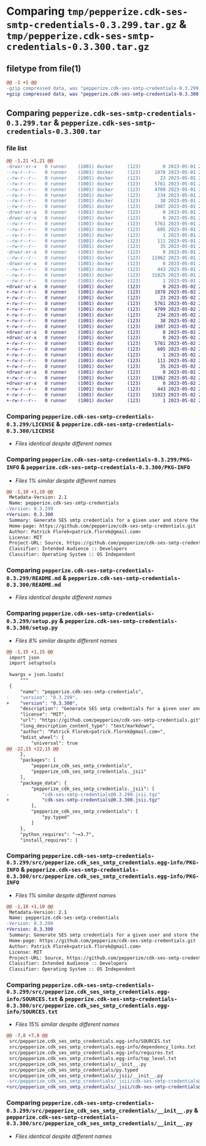 # Comparing `tmp/pepperize.cdk-ses-smtp-credentials-0.3.299.tar.gz` & `tmp/pepperize.cdk-ses-smtp-credentials-0.3.300.tar.gz`

## filetype from file(1)

```diff
@@ -1 +1 @@
-gzip compressed data, was "pepperize.cdk-ses-smtp-credentials-0.3.299.tar", last modified: Mon May  1 23:26:17 2023, max compression
+gzip compressed data, was "pepperize.cdk-ses-smtp-credentials-0.3.300.tar", last modified: Tue May  2 23:08:54 2023, max compression
```

## Comparing `pepperize.cdk-ses-smtp-credentials-0.3.299.tar` & `pepperize.cdk-ses-smtp-credentials-0.3.300.tar`

### file list

```diff
@@ -1,21 +1,21 @@
-drwxr-xr-x   0 runner    (1001) docker     (123)        0 2023-05-01 23:26:17.533035 pepperize.cdk-ses-smtp-credentials-0.3.299/
--rw-r--r--   0 runner    (1001) docker     (123)     1078 2023-05-01 23:26:02.000000 pepperize.cdk-ses-smtp-credentials-0.3.299/LICENSE
--rw-r--r--   0 runner    (1001) docker     (123)       23 2023-05-01 23:26:02.000000 pepperize.cdk-ses-smtp-credentials-0.3.299/MANIFEST.in
--rw-r--r--   0 runner    (1001) docker     (123)     5761 2023-05-01 23:26:17.533035 pepperize.cdk-ses-smtp-credentials-0.3.299/PKG-INFO
--rw-r--r--   0 runner    (1001) docker     (123)     4709 2023-05-01 23:26:02.000000 pepperize.cdk-ses-smtp-credentials-0.3.299/README.md
--rw-r--r--   0 runner    (1001) docker     (123)      234 2023-05-01 23:26:02.000000 pepperize.cdk-ses-smtp-credentials-0.3.299/pyproject.toml
--rw-r--r--   0 runner    (1001) docker     (123)       38 2023-05-01 23:26:17.533035 pepperize.cdk-ses-smtp-credentials-0.3.299/setup.cfg
--rw-r--r--   0 runner    (1001) docker     (123)     1987 2023-05-01 23:26:02.000000 pepperize.cdk-ses-smtp-credentials-0.3.299/setup.py
-drwxr-xr-x   0 runner    (1001) docker     (123)        0 2023-05-01 23:26:17.529035 pepperize.cdk-ses-smtp-credentials-0.3.299/src/
-drwxr-xr-x   0 runner    (1001) docker     (123)        0 2023-05-01 23:26:17.533035 pepperize.cdk-ses-smtp-credentials-0.3.299/src/pepperize.cdk_ses_smtp_credentials.egg-info/
--rw-r--r--   0 runner    (1001) docker     (123)     5761 2023-05-01 23:26:17.000000 pepperize.cdk-ses-smtp-credentials-0.3.299/src/pepperize.cdk_ses_smtp_credentials.egg-info/PKG-INFO
--rw-r--r--   0 runner    (1001) docker     (123)      605 2023-05-01 23:26:17.000000 pepperize.cdk-ses-smtp-credentials-0.3.299/src/pepperize.cdk_ses_smtp_credentials.egg-info/SOURCES.txt
--rw-r--r--   0 runner    (1001) docker     (123)        1 2023-05-01 23:26:17.000000 pepperize.cdk-ses-smtp-credentials-0.3.299/src/pepperize.cdk_ses_smtp_credentials.egg-info/dependency_links.txt
--rw-r--r--   0 runner    (1001) docker     (123)      111 2023-05-01 23:26:17.000000 pepperize.cdk-ses-smtp-credentials-0.3.299/src/pepperize.cdk_ses_smtp_credentials.egg-info/requires.txt
--rw-r--r--   0 runner    (1001) docker     (123)       35 2023-05-01 23:26:17.000000 pepperize.cdk-ses-smtp-credentials-0.3.299/src/pepperize.cdk_ses_smtp_credentials.egg-info/top_level.txt
-drwxr-xr-x   0 runner    (1001) docker     (123)        0 2023-05-01 23:26:17.533035 pepperize.cdk-ses-smtp-credentials-0.3.299/src/pepperize_cdk_ses_smtp_credentials/
--rw-r--r--   0 runner    (1001) docker     (123)    11962 2023-05-01 23:26:02.000000 pepperize.cdk-ses-smtp-credentials-0.3.299/src/pepperize_cdk_ses_smtp_credentials/__init__.py
-drwxr-xr-x   0 runner    (1001) docker     (123)        0 2023-05-01 23:26:17.533035 pepperize.cdk-ses-smtp-credentials-0.3.299/src/pepperize_cdk_ses_smtp_credentials/_jsii/
--rw-r--r--   0 runner    (1001) docker     (123)      443 2023-05-01 23:26:02.000000 pepperize.cdk-ses-smtp-credentials-0.3.299/src/pepperize_cdk_ses_smtp_credentials/_jsii/__init__.py
--rw-r--r--   0 runner    (1001) docker     (123)    31025 2023-05-01 23:26:02.000000 pepperize.cdk-ses-smtp-credentials-0.3.299/src/pepperize_cdk_ses_smtp_credentials/_jsii/cdk-ses-smtp-credentials@0.3.299.jsii.tgz
--rw-r--r--   0 runner    (1001) docker     (123)        1 2023-05-01 23:26:02.000000 pepperize.cdk-ses-smtp-credentials-0.3.299/src/pepperize_cdk_ses_smtp_credentials/py.typed
+drwxr-xr-x   0 runner    (1001) docker     (123)        0 2023-05-02 23:08:54.793769 pepperize.cdk-ses-smtp-credentials-0.3.300/
+-rw-r--r--   0 runner    (1001) docker     (123)     1078 2023-05-02 23:08:43.000000 pepperize.cdk-ses-smtp-credentials-0.3.300/LICENSE
+-rw-r--r--   0 runner    (1001) docker     (123)       23 2023-05-02 23:08:43.000000 pepperize.cdk-ses-smtp-credentials-0.3.300/MANIFEST.in
+-rw-r--r--   0 runner    (1001) docker     (123)     5761 2023-05-02 23:08:54.793769 pepperize.cdk-ses-smtp-credentials-0.3.300/PKG-INFO
+-rw-r--r--   0 runner    (1001) docker     (123)     4709 2023-05-02 23:08:43.000000 pepperize.cdk-ses-smtp-credentials-0.3.300/README.md
+-rw-r--r--   0 runner    (1001) docker     (123)      234 2023-05-02 23:08:43.000000 pepperize.cdk-ses-smtp-credentials-0.3.300/pyproject.toml
+-rw-r--r--   0 runner    (1001) docker     (123)       38 2023-05-02 23:08:54.793769 pepperize.cdk-ses-smtp-credentials-0.3.300/setup.cfg
+-rw-r--r--   0 runner    (1001) docker     (123)     1987 2023-05-02 23:08:43.000000 pepperize.cdk-ses-smtp-credentials-0.3.300/setup.py
+drwxr-xr-x   0 runner    (1001) docker     (123)        0 2023-05-02 23:08:54.793769 pepperize.cdk-ses-smtp-credentials-0.3.300/src/
+drwxr-xr-x   0 runner    (1001) docker     (123)        0 2023-05-02 23:08:54.793769 pepperize.cdk-ses-smtp-credentials-0.3.300/src/pepperize.cdk_ses_smtp_credentials.egg-info/
+-rw-r--r--   0 runner    (1001) docker     (123)     5761 2023-05-02 23:08:54.000000 pepperize.cdk-ses-smtp-credentials-0.3.300/src/pepperize.cdk_ses_smtp_credentials.egg-info/PKG-INFO
+-rw-r--r--   0 runner    (1001) docker     (123)      605 2023-05-02 23:08:54.000000 pepperize.cdk-ses-smtp-credentials-0.3.300/src/pepperize.cdk_ses_smtp_credentials.egg-info/SOURCES.txt
+-rw-r--r--   0 runner    (1001) docker     (123)        1 2023-05-02 23:08:54.000000 pepperize.cdk-ses-smtp-credentials-0.3.300/src/pepperize.cdk_ses_smtp_credentials.egg-info/dependency_links.txt
+-rw-r--r--   0 runner    (1001) docker     (123)      111 2023-05-02 23:08:54.000000 pepperize.cdk-ses-smtp-credentials-0.3.300/src/pepperize.cdk_ses_smtp_credentials.egg-info/requires.txt
+-rw-r--r--   0 runner    (1001) docker     (123)       35 2023-05-02 23:08:54.000000 pepperize.cdk-ses-smtp-credentials-0.3.300/src/pepperize.cdk_ses_smtp_credentials.egg-info/top_level.txt
+drwxr-xr-x   0 runner    (1001) docker     (123)        0 2023-05-02 23:08:54.793769 pepperize.cdk-ses-smtp-credentials-0.3.300/src/pepperize_cdk_ses_smtp_credentials/
+-rw-r--r--   0 runner    (1001) docker     (123)    11962 2023-05-02 23:08:43.000000 pepperize.cdk-ses-smtp-credentials-0.3.300/src/pepperize_cdk_ses_smtp_credentials/__init__.py
+drwxr-xr-x   0 runner    (1001) docker     (123)        0 2023-05-02 23:08:54.793769 pepperize.cdk-ses-smtp-credentials-0.3.300/src/pepperize_cdk_ses_smtp_credentials/_jsii/
+-rw-r--r--   0 runner    (1001) docker     (123)      443 2023-05-02 23:08:43.000000 pepperize.cdk-ses-smtp-credentials-0.3.300/src/pepperize_cdk_ses_smtp_credentials/_jsii/__init__.py
+-rw-r--r--   0 runner    (1001) docker     (123)    31023 2023-05-02 23:08:43.000000 pepperize.cdk-ses-smtp-credentials-0.3.300/src/pepperize_cdk_ses_smtp_credentials/_jsii/cdk-ses-smtp-credentials@0.3.300.jsii.tgz
+-rw-r--r--   0 runner    (1001) docker     (123)        1 2023-05-02 23:08:43.000000 pepperize.cdk-ses-smtp-credentials-0.3.300/src/pepperize_cdk_ses_smtp_credentials/py.typed
```

### Comparing `pepperize.cdk-ses-smtp-credentials-0.3.299/LICENSE` & `pepperize.cdk-ses-smtp-credentials-0.3.300/LICENSE`

 * *Files identical despite different names*

### Comparing `pepperize.cdk-ses-smtp-credentials-0.3.299/PKG-INFO` & `pepperize.cdk-ses-smtp-credentials-0.3.300/PKG-INFO`

 * *Files 1% similar despite different names*

```diff
@@ -1,10 +1,10 @@
 Metadata-Version: 2.1
 Name: pepperize.cdk-ses-smtp-credentials
-Version: 0.3.299
+Version: 0.3.300
 Summary: Generate SES smtp credentials for a given user and store the credentials in a SecretsManager Secret.
 Home-page: https://github.com/pepperize/cdk-ses-smtp-credentials.git
 Author: Patrick Florek<patrick.florek@gmail.com>
 License: MIT
 Project-URL: Source, https://github.com/pepperize/cdk-ses-smtp-credentials.git
 Classifier: Intended Audience :: Developers
 Classifier: Operating System :: OS Independent
```

### Comparing `pepperize.cdk-ses-smtp-credentials-0.3.299/README.md` & `pepperize.cdk-ses-smtp-credentials-0.3.300/README.md`

 * *Files identical despite different names*

### Comparing `pepperize.cdk-ses-smtp-credentials-0.3.299/setup.py` & `pepperize.cdk-ses-smtp-credentials-0.3.300/setup.py`

 * *Files 8% similar despite different names*

```diff
@@ -1,15 +1,15 @@
 import json
 import setuptools
 
 kwargs = json.loads(
     """
 {
     "name": "pepperize.cdk-ses-smtp-credentials",
-    "version": "0.3.299",
+    "version": "0.3.300",
     "description": "Generate SES smtp credentials for a given user and store the credentials in a SecretsManager Secret.",
     "license": "MIT",
     "url": "https://github.com/pepperize/cdk-ses-smtp-credentials.git",
     "long_description_content_type": "text/markdown",
     "author": "Patrick Florek<patrick.florek@gmail.com>",
     "bdist_wheel": {
         "universal": true
@@ -22,15 +22,15 @@
     },
     "packages": [
         "pepperize_cdk_ses_smtp_credentials",
         "pepperize_cdk_ses_smtp_credentials._jsii"
     ],
     "package_data": {
         "pepperize_cdk_ses_smtp_credentials._jsii": [
-            "cdk-ses-smtp-credentials@0.3.299.jsii.tgz"
+            "cdk-ses-smtp-credentials@0.3.300.jsii.tgz"
         ],
         "pepperize_cdk_ses_smtp_credentials": [
             "py.typed"
         ]
     },
     "python_requires": "~=3.7",
     "install_requires": [
```

### Comparing `pepperize.cdk-ses-smtp-credentials-0.3.299/src/pepperize.cdk_ses_smtp_credentials.egg-info/PKG-INFO` & `pepperize.cdk-ses-smtp-credentials-0.3.300/src/pepperize.cdk_ses_smtp_credentials.egg-info/PKG-INFO`

 * *Files 1% similar despite different names*

```diff
@@ -1,10 +1,10 @@
 Metadata-Version: 2.1
 Name: pepperize.cdk-ses-smtp-credentials
-Version: 0.3.299
+Version: 0.3.300
 Summary: Generate SES smtp credentials for a given user and store the credentials in a SecretsManager Secret.
 Home-page: https://github.com/pepperize/cdk-ses-smtp-credentials.git
 Author: Patrick Florek<patrick.florek@gmail.com>
 License: MIT
 Project-URL: Source, https://github.com/pepperize/cdk-ses-smtp-credentials.git
 Classifier: Intended Audience :: Developers
 Classifier: Operating System :: OS Independent
```

### Comparing `pepperize.cdk-ses-smtp-credentials-0.3.299/src/pepperize.cdk_ses_smtp_credentials.egg-info/SOURCES.txt` & `pepperize.cdk-ses-smtp-credentials-0.3.300/src/pepperize.cdk_ses_smtp_credentials.egg-info/SOURCES.txt`

 * *Files 15% similar despite different names*

```diff
@@ -7,8 +7,8 @@
 src/pepperize.cdk_ses_smtp_credentials.egg-info/SOURCES.txt
 src/pepperize.cdk_ses_smtp_credentials.egg-info/dependency_links.txt
 src/pepperize.cdk_ses_smtp_credentials.egg-info/requires.txt
 src/pepperize.cdk_ses_smtp_credentials.egg-info/top_level.txt
 src/pepperize_cdk_ses_smtp_credentials/__init__.py
 src/pepperize_cdk_ses_smtp_credentials/py.typed
 src/pepperize_cdk_ses_smtp_credentials/_jsii/__init__.py
-src/pepperize_cdk_ses_smtp_credentials/_jsii/cdk-ses-smtp-credentials@0.3.299.jsii.tgz
+src/pepperize_cdk_ses_smtp_credentials/_jsii/cdk-ses-smtp-credentials@0.3.300.jsii.tgz
```

### Comparing `pepperize.cdk-ses-smtp-credentials-0.3.299/src/pepperize_cdk_ses_smtp_credentials/__init__.py` & `pepperize.cdk-ses-smtp-credentials-0.3.300/src/pepperize_cdk_ses_smtp_credentials/__init__.py`

 * *Files identical despite different names*

